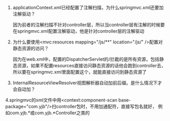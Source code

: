 1. applicationContext.xml已经配置了注解扫描，为什么springmvc.xml还要加注解驱动？
   
   因为前者的注解扫描不针对controller层，所以当controller层有注解的时候要在springmvc.xml配置注解驱动，他是针对controller层的注解驱动
   
2. 为什么要使用<mvc:resources mapping="/js/**" location="/js/" />配置对静态资源的访问？

   因为在web.xml中，配置的DispatcherServlet的<url-pattern>/</url-pattern>拦截的是所有资源，包括静态资源，如果不配置resources直接访问静态资源的话他会跑到controller去，所以要在springmvc.xml里面配置这个，就能直接访问到静态资源了
   
3. InternalResourceViewResolver视图解析器自动加前后缀。是什么情况下才会自动加？

4.springmvc的xml文件中用<context:component-scan base-package="com.yjb"/>扫controller包时，不用加通配符，直接写包名就好，
  例如com.yjb.*或com.yjb.*Controller之类的
 
